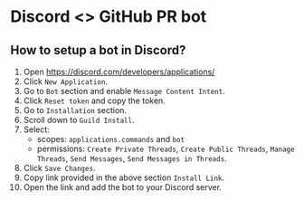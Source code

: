 # Discord <> GitHub PR bot


## How to setup a bot in Discord?

1. Open https://discord.com/developers/applications/
2. Click `New Application`.
3. Go to `Bot` section and enable `Message Content Intent`.
4. Click `Reset token` and copy the token.
5. Go to `Installation` section.
6. Scroll down to `Guild Install`.
7. Select:
    * scopes: `applications.commands` and `bot`
    * permissions: `Create Private Threads`, `Create Public Threads`, `Manage Threads`, `Send Messages`, `Send Messages in Threads`.
8. Click `Save Changes`.
9. Copy link provided in the above section `Install Link`.
10. Open the link and add the bot to your Discord server.
